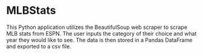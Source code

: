# MLBStats
This Python application utilizes the BeautifulSoup web scraper to scrape MLB stats from ESPN. The user inputs the category of their choice and what year they would like to see. The data is then stored in a Pandas DataFrame and exported to a csv file.
